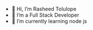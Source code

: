 - 👋 Hi, I’m Rasheed Tolulope
- 👀 I’m a Full Stack Developer
- 🌱 I’m currently learning node js


<!---
Rasheed124/Rasheed124 is a ✨ special ✨ repository because its `README.md` (this file) appears on your GitHub profile.
You can click the Preview link to take a look at your changes.
--->
